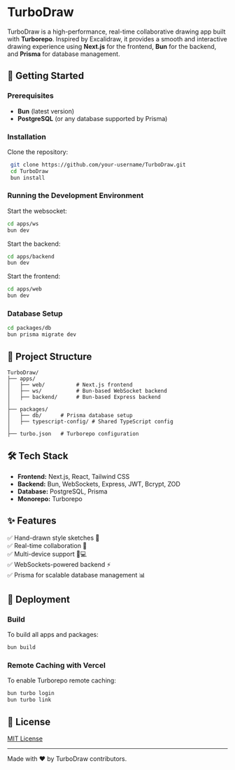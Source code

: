 # TurboDraw

TurboDraw is a high-performance, real-time collaborative drawing app built with **Turborepo**. Inspired by Excalidraw, it provides a smooth and interactive drawing experience using **Next.js** for the frontend, **Bun** for the backend, and **Prisma** for database management.

## 🚀 Getting Started

### Prerequisites
- **Bun** (latest version)
- **PostgreSQL** (or any database supported by Prisma)

### Installation
Clone the repository:

```sh
 git clone https://github.com/your-username/TurboDraw.git
 cd TurboDraw
 bun install
```

### Running the Development Environment

Start the websocket:
```sh
cd apps/ws
bun dev
```
Start the backend:
```sh
cd apps/backend
bun dev
```


Start the frontend:
```sh
cd apps/web
bun dev
```

### Database Setup
```sh
cd packages/db
bun prisma migrate dev
```

## 📁 Project Structure

```
TurboDraw/
├── apps/
│   ├── web/          # Next.js frontend
│   ├── ws/           # Bun-based WebSocket backend
│   ├── backend/      # Bun-based Express backend 
│
├── packages/
│   ├── db/      # Prisma database setup
│   ├── typescript-config/ # Shared TypeScript config
│
├── turbo.json   # Turborepo configuration
```

## 🛠️ Tech Stack
- **Frontend:** Next.js, React, Tailwind CSS
- **Backend:** Bun, WebSockets, Express, JWT, Bcrypt, ZOD
- **Database:** PostgreSQL, Prisma
- **Monorepo:** Turborepo

## ✨ Features
✅ Hand-drawn style sketches 🎨  
✅ Real-time collaboration 🔄  
✅ Multi-device support 📱💻  
✅ WebSockets-powered backend ⚡  
✅ Prisma for scalable database management 📊  

## 🚀 Deployment
### Build
To build all apps and packages:
```sh
bun build
```

### Remote Caching with Vercel
To enable Turborepo remote caching:
```sh
bun turbo login
bun turbo link
```

## 📜 License
[MIT License](LICENSE)

---

Made with ❤️ by TurboDraw contributors.

